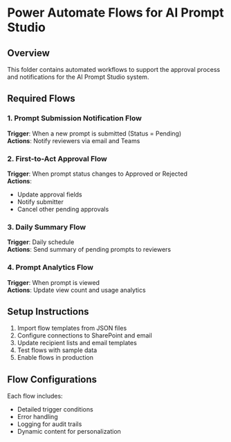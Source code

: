 # Power Automate Flows for AI Prompt Studio

## Overview
This folder contains automated workflows to support the approval process and notifications for the AI Prompt Studio system.

## Required Flows

### 1. Prompt Submission Notification Flow
**Trigger**: When a new prompt is submitted (Status = Pending)  
**Actions**: Notify reviewers via email and Teams

### 2. First-to-Act Approval Flow
**Trigger**: When prompt status changes to Approved or Rejected  
**Actions**: 
- Update approval fields
- Notify submitter
- Cancel other pending approvals

### 3. Daily Summary Flow
**Trigger**: Daily schedule  
**Actions**: Send summary of pending prompts to reviewers

### 4. Prompt Analytics Flow
**Trigger**: When prompt is viewed  
**Actions**: Update view count and usage analytics

## Setup Instructions
1. Import flow templates from JSON files
2. Configure connections to SharePoint and email
3. Update recipient lists and email templates
4. Test flows with sample data
5. Enable flows in production

## Flow Configurations
Each flow includes:
- Detailed trigger conditions
- Error handling
- Logging for audit trails
- Dynamic content for personalization
